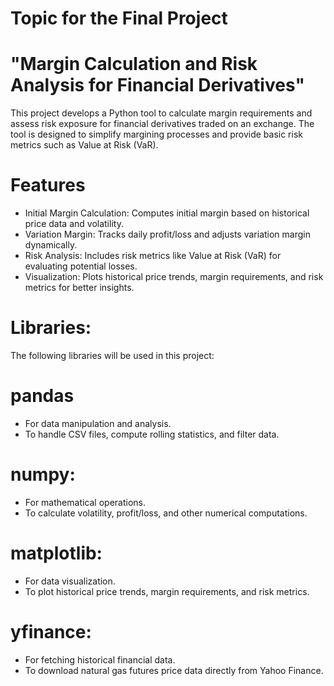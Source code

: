 # Topic for the Final Project

# "Margin Calculation and Risk Analysis for Financial Derivatives"

This project develops a Python tool to calculate margin requirements and assess risk exposure for financial derivatives traded on an exchange. The tool is designed to simplify margining processes and provide basic risk metrics such as Value at Risk (VaR).

# Features
- Initial Margin Calculation: Computes initial margin based on historical price data and volatility.
- Variation Margin: Tracks daily profit/loss and adjusts variation margin dynamically.
- Risk Analysis: Includes risk metrics like Value at Risk (VaR) for evaluating potential losses.
- Visualization: Plots historical price trends, margin requirements, and risk metrics for better insights.

# Libraries:

The following libraries will be used in this project:
# pandas
  - For data manipulation and analysis.
  - To handle CSV files, compute rolling statistics, and filter data.
# numpy:
  - For mathematical operations.
  - To calculate volatility, profit/loss, and other numerical computations.
# matplotlib:
  - For data visualization.
  - To plot historical price trends, margin requirements, and risk metrics.
# yfinance:
  - For fetching historical financial data.
  - To download natural gas futures price data directly from Yahoo Finance.




